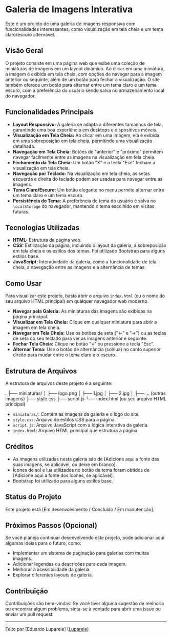 # Galeria de Imagens Interativa

Este é um projeto de uma galeria de imagens responsiva com funcionalidades interessantes, como visualização em tela cheia e um tema claro/escuro alternável.

## Visão Geral

O projeto consiste em uma página web que exibe uma coleção de miniaturas de imagens em um layout dinâmico. Ao clicar em uma miniatura, a imagem é exibida em tela cheia, com opções de navegar para a imagem anterior ou seguinte, além de um botão para fechar a visualização. O site também oferece um botão para alternar entre um tema claro e um tema escuro, com a preferência do usuário sendo salva no armazenamento local do navegador.

## Funcionalidades Principais

* **Layout Responsivo:** A galeria se adapta a diferentes tamanhos de tela, garantindo uma boa experiência em desktops e dispositivos móveis.
* **Visualização em Tela Cheia:** Ao clicar em uma imagem, ela é exibida em uma sobreposição em tela cheia, permitindo uma visualização detalhada.
* **Navegação em Tela Cheia:** Botões de "anterior" e "próximo" permitem navegar facilmente entre as imagens na visualização em tela cheia.
* **Fechamento da Tela Cheia:** Um botão "X" e a tecla "Esc" fecham a visualização em tela cheia.
* **Navegação por Teclado:** Na visualização em tela cheia, as setas esquerda e direita do teclado podem ser usadas para navegar entre as imagens.
* **Tema Claro/Escuro:** Um botão elegante no menu permite alternar entre um tema claro e um tema escuro.
* **Persistência do Tema:** A preferência de tema do usuário é salva no `localStorage` do navegador, mantendo o tema escolhido em visitas futuras.

## Tecnologias Utilizadas

* **HTML:** Estrutura da página web.
* **CSS:** Estilização da página, incluindo o layout da galeria, a sobreposição em tela cheia e os estilos dos temas. Foi utilizado Bootstrap para alguns estilos base.
* **JavaScript:** Interatividade da galeria, como a funcionalidade de tela cheia, a navegação entre as imagens e a alternância de temas.

## Como Usar

Para visualizar este projeto, basta abrir o arquivo `index.html` (ou o nome do seu arquivo HTML principal) em qualquer navegador web moderno.

* **Navegar pela Galeria:** As miniaturas das imagens são exibidas na página principal.
* **Visualizar em Tela Cheia:** Clique em qualquer miniatura para abrir a imagem em tela cheia.
* **Navegar em Tela Cheia:** Use os botões de seta ("←" e "→") ou as teclas de seta do seu teclado para ver as imagens anterior e seguinte.
* **Fechar Tela Cheia:** Clique no botão "×" ou pressione a tecla "Esc".
* **Alternar Tema:** Use o botão de alternância (sol/lua) no canto superior direito para mudar entre o tema claro e o escuro.

## Estrutura de Arquivos

A estrutura de arquivos deste projeto é a seguinte:

.
├── miniaturas/
│   ├── logo.png
│   ├── 1.jpg
│   ├── 2.jpg
│   ├── ... (outras imagens)
├── style.css
├── script.js
└── index.html (ou seu arquivo HTML principal)

* `miniaturas/`: Contém as imagens da galeria e o logo do site.
* `style.css`: Arquivo de estilos CSS para a página.
* `script.js`: Arquivo JavaScript com a lógica interativa da galeria.
* `index.html`: Arquivo HTML principal que estrutura a página.

## Créditos

* As imagens utilizadas nesta galeria são de [Adicione aqui a fonte das suas imagens, se aplicável, ou deixe em branco].
* Ícones de sol e lua utilizados no botão de tema foram obtidos de [Adicione aqui a fonte dos ícones, se aplicável].
* Bootstrap foi utilizado para alguns estilos base.

## Status do Projeto

Este projeto está [Em desenvolvimento / Concluído / Em manutenção].

## Próximos Passos (Opcional)

Se você planeja continuar desenvolvendo este projeto, pode adicionar aqui algumas ideias para o futuro, como:

* Implementar um sistema de paginação para galerias com muitas imagens.
* Adicionar legendas ou descrições para cada imagem.
* Melhorar a acessibilidade da galeria.
* Explorar diferentes layouts de galeria.

## Contribuição

Contribuições são bem-vindas! Se você tiver alguma sugestão de melhoria ou encontrar algum problema, sinta-se à vontade para abrir uma issue ou enviar um pull request.

---

Feito por [Eduardo Luparele] ([Luparele](https://github.com/Luparele))